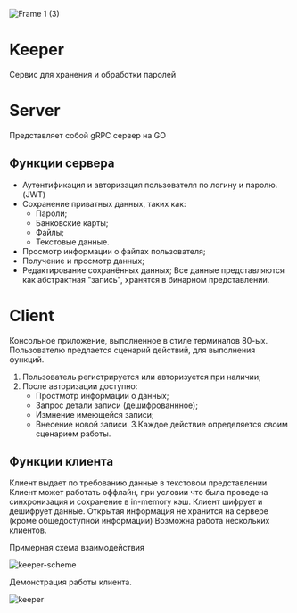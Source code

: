 
![Frame 1 (3)](https://github.com/user-attachments/assets/2ad8c533-4cce-4f9c-8f32-0ce92894df08)

# Keeper
Сервис для хранения и обработки паролей

# Server

Представляет собой gRPC сервер на GO


## Функции сервера

- Аутентификация и авторизация пользователя по логину и паролю. (JWT)
- Сохранение приватных данных, таких как:
    - Пароли;
    - Банковские карты;
    - Файлы;
    - Текстовые данные.
- Просмотр информации о файлах пользователя;
- Получение и просмотр данных;
- Редактирование сохранённых данных;
Все данные представляются как абстрактная "запись", хранятся в бинарном представлении.

# Client

Консольное приложение, выполненное в стиле терминалов 80-ых.
Пользователю предлается сценарий действий, для выполнения функций.

1. Пользователь регистрируется или авторизуется при наличии;
2. После авторизации доступно:
   - Простмотр информации о данных;
   - Запрос детали записи (дешифрованнное);
   - Измнение имеющейся записи;
   - Внесение новой записи.
3.Каждое действие определяется своим сценарием работы.
## Функции клиента
Клиент выдает по требованию данные в текстовом представлении
Клиент может работать оффлайн, при условии что была проведена синхронизация и сохранение в in-memory кэш.
Клиент шифрует и дешифрует данные. Открытая информация не хранится на сервере (кроме общедоступной информации)
Возможна работа нескольких клиентов.

Примерная схема взаимодействия

![keeper-scheme](https://github.com/user-attachments/assets/90a30c4e-edb7-494e-b0e0-5049a3e72f7c)

Демонстрация работы клиента.


![keeper](https://github.com/user-attachments/assets/fb580e24-5605-4728-9708-28571f29091f)


 
